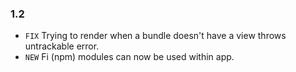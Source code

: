 ### 1.2

* `FIX` Trying to render when a bundle doesn't have a view throws untrackable error.
* `NEW` Fi (npm) modules can now be used within app.
